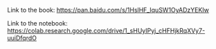 
Link to the book: https://pan.baidu.com/s/1HslHF_IquSW1OyADzYEKIw 

Link to the notebook: https://colab.research.google.com/drive/1_sHUyIPyj_cHFHjkRqXVy7-uuiDfqrdO

